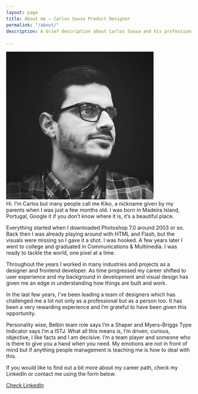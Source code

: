 ```yaml
---
layout: page
title: About me – Carlos Sousa Product Designer
permalink: "/about/"
description: A brief description about Carlos Sousa and his professional path.

---
```

<div class="profile-picture"> <img src="/assets/images/profile.jpg" alt="Carlos portrait"> </div> Hi. I’m Carlos but many people call me Kiko, a nickname given by my parents when I was just a few months old. I was born in Madeira Island, Portugal, Google it if you don’t know where it is, it’s a beautiful place.

Everything started when I downloaded Photoshop 7.0 around 2003 or so. Back then I was already playing around with HTML and Flash, but the visuals were missing so I gave it a shot. I was hooked. A few years later I went to college and graduated in Communications & Multimedia. I was ready to tackle the world, one pixel at a time.

Throughout the years I worked in many industries and projects as a designer and frontend developer. As time progressed my career shifted to user experience and my background in development and visual design has given me an edge in understanding how things are built and work.

In the last few years, I’ve been leading a team of designers which has challenged me a lot not only as a professional but as a person too. It has been a very rewarding experience and I’m grateful to have been given this opportunity.

Personality wise, Belbin team role says I’m a Shaper and Myers–Briggs Type Indicator says I’m a ISTJ. What all this means is, I’m driven, curious, objective, I like facts and I am decisive. I’m a team player and someone who is there to give you a hand when you need. My emotions are not in front of mind but if anything people management is teaching me is how to deal with this.

If you would like to find out a bit more about my career path, check my LinkedIn or contact me using the form below.

<a class="button color-change" href="https://www.linkedin.com/in/carlosjgsousa">Check LinkedIn</a>
